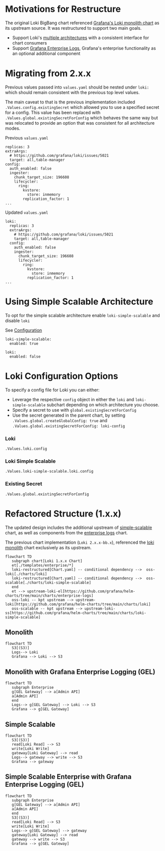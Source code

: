 # Motivations for Restructure
The original Loki BigBang chart referenced [Grafana's Loki monolith chart](https://github.com/grafana/helm-charts/tree/main/charts/loki) as its upstream source. It was restructured to support two main goals.   
* Support Loki's [multiple architectures](https://grafana.com/docs/loki/latest/fundamentals/architecture/) with a consistent interface for chart consumers
* Support [Grafana Enterprise Logs](https://grafana.com/docs/enterprise-logs/latest/), Grafana's enterprise functionality as an optional additional component

# Migrating from 2.x.x 
Previous values passed into `values.yaml` should be nested under `loki:` which should remain consistent with the previous top level values. 

The main caveat to that is the previous implementation included `.Values.config.existingSecret` which allowed you to use a specified secret for a config. This value has been replaced with `.Values.global.existingSecretForConfig` which behaves the same way but was relocated to provide an option that was consistent for all architecture modes.    

Previous `values.yaml`
```
replicas: 3
extraArgs:
  # https://github.com/grafana/loki/issues/5021
  target: all,table-manager
config:
  auth_enabled: false
  ingester:
    chunk_target_size: 196608
    lifecycler:
      ring:
        kvstore:
          store: inmemory
        replication_factor: 1
...
```
Updated `values.yaml`
```
loki:
  replicas: 3
  extraArgs:
    # https://github.com/grafana/loki/issues/5021
    target: all,table-manager
  config:
    auth_enabled: false
    ingester:
      chunk_target_size: 196608
      lifecycler:
        ring:
          kvstore:
            store: inmemory
          replication_factor: 1
...
```
# Using Simple Scalable Architecture
To opt for the simple scalable architecture enable `loki-simple-scalable` and disable `loki`

See [Configuration](#loki-configuration-options)

```
loki-simple-scalable:
  enabled: true

loki:
  enabled: false
```

# Loki Configuration Options
To specify a config file for Loki you can either:
* Leverage the respective `config` object in either the `loki` and `loki-simple-scalable` subchart depending on which architecture you choose.
*  Specify a secret to use with `global.existingSecretForConfig`
* Use the secret generated in the parent chart, by setting `.Values.global.createGlobalConfig: true` and  `.Values.global.existingSecretForConfig: loki-config`

### Loki
`.Values.loki.config`
### Loki Simple Scalable
`.Values.loki-simple-scalable.loki.config`
### Existing Secret
`.Values.global.existingSecretForConfig`

# Refactored Structure (1.x.x) 
The updated design includes the additional upstream of [simple-scalable](https://github.com/grafana/helm-charts/tree/main/charts/loki-simple-scalable) chart, as well as components from the [enterprise logs](https://github.com/grafana/helm-charts/tree/main/charts/enterprise-logs) chart.

The previous chart implementation (`Loki 2.x.x-bb.x`), referenced the [loki monolith](https://github.com/grafana/helm-charts/tree/main/charts/loki) chart exclusively as its upstream. 

```mermaid
flowchart TD
   subgraph chart[Loki 1.x.x Chart]
   et[./templates/enterprise/*]
   loki-restructured[Chart.yaml] -- conditional dependency -->  oss-loki[./charts/loki]
   loki-restructured[Chart.yaml] -- conditional dependency -->  oss-scalable[./charts/loki-simple-scalable]
   end
   et --> upstream-loki-el[https://github.com/grafana/helm-charts/tree/main/charts/enterprise-logs]
   oss-loki -- kpt upstream --> upstream-loki[https://github.com/grafana/helm-charts/tree/main/charts/loki]
   oss-scalable -- kpt upstream --> upstream-loki-ss[https://github.com/grafana/helm-charts/tree/main/charts/loki-simple-scalable]
```
## Monolith

```mermaid
flowchart TD
   S3[(S3)]
   Logs--> Loki
   Grafana --> Loki --> S3
```

## Monolith with Grafana Enterprise Logging (GEL)
```mermaid
flowchart TD
   subgraph Enterprise
   g[GEL Gateway] --> a[Admin API]  
   a[Admin API]
   end
   Logs--> g[GEL Gateway] --> Loki --> S3
   Grafana --> g[GEL Gateway]
```

## Simple Scalable
```mermaid
flowchart TD
   S3[(S3)]
   read[Loki Read] --> S3
   write[Loki Write]
   gateway[Loki Gateway] --> read
   Logs--> gateway --> write --> S3
   Grafana --> gateway
```

## Simple Scalable Enterprise with Grafana Enterprise Logging (GEL)
```mermaid
flowchart TD
   subgraph Enterprise
   g[GEL Gateway] --> a[Admin API]  
   a[Admin API]
   end 
   S3[(S3)]
   read[Loki Read] --> S3
   write[Loki Write]
   Logs--> g[GEL Gateway] --> gateway
   gateway[Loki Gateway] --> read
   gateway --> write --> S3
   Grafana --> g[GEL Gateway]
```


  
